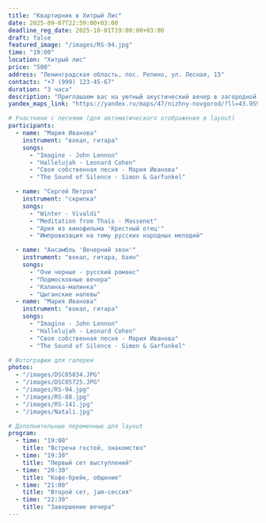 ```yaml
---
title: "Квартирник в Хитрый Лис"
date: 2025-09-07T22:59:00+03:00
deadline_reg_date: 2025-10-01T19:00:00+03:00
draft: false
featured_image: "/images/RS-94.jpg"
time: "19:00"
location: "Хитрый лис"
price: "500"
address: "Ленинградская область, пос. Репино, ул. Лесная, 15"
contacts: "+7 (999) 123-45-67"
duration: "3 часа"
description: "Приглашаем вас на уютный акустический вечер в загородной атмосфере"
yandex_maps_link: "https://yandex.ru/maps/47/nizhny-novgorod/?ll=43.959399%2C56.316274&mode=poi&poi%5Bpoint%5D=43.945914%2C56.321891&poi%5Buri%5D=ymapsbm1%3A%2F%2Forg%3Foid%3D1023567998&z=13.4"

# Участники с песнями (для автоматического отображения в layout)
participants:
  - name: "Мария Иванова"
    instrument: "вокал, гитара"
    songs:
      - "Imagine - John Lennon"
      - "Hallelujah - Leonard Cohen"
      - "Своя собственная песня - Мария Иванова"
      - "The Sound of Silence - Simon & Garfunkel"

  - name: "Сергей Петров"
    instrument: "скрипка"
    songs:
      - "Winter - Vivaldi"
      - "Meditation from Thaïs - Massenet"
      - "Ария из кинофильма 'Крестный отец'"
      - "Импровизация на тему русских народных мелодий"

  - name: "Ансамбль 'Вечерний звон'"
    instrument: "вокал, гитара, баян"
    songs:
      - "Очи черные - русский романс"
      - "Подмосковные вечера"
      - "Калинка-малинка"
      - "Цыганские напевы"
  - name: "Мария Иванова"
    instrument: "вокал, гитара"
    songs:
      - "Imagine - John Lennon"
      - "Hallelujah - Leonard Cohen"
      - "Своя собственная песня - Мария Иванова"
      - "The Sound of Silence - Simon & Garfunkel"

# Фотографии для галереи
photos:
  - "/images/DSC05034.JPG"
  - "/images/DSC05725.JPG"
  - "/images/RS-94.jpg"
  - "/images/RS-88.jpg"
  - "/images/RS-141.jpg"
  - "/images/Natali.jpg"

# Дополнительные переменные для layout
program:
  - time: "19:00"
    title: "Встреча гостей, знакомство"
  - time: "19:30"
    title: "Первый сет выступлений"
  - time: "20:30"
    title: "Кофе-брейк, общение"
  - time: "21:00"
    title: "Второй сет, jam-сессия"
  - time: "22:30"
    title: "Завершение вечера"
---
```

